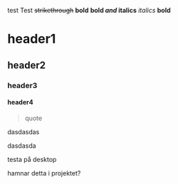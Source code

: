 test
Test
~~strikethrough~~
**bold**
**bold _and_ italics**
*italics*
__bold__
# header1
## header2
### header3
#### header4
> quote

dasdasdas

dasdasda

testa på desktop

hamnar detta i projektet?
